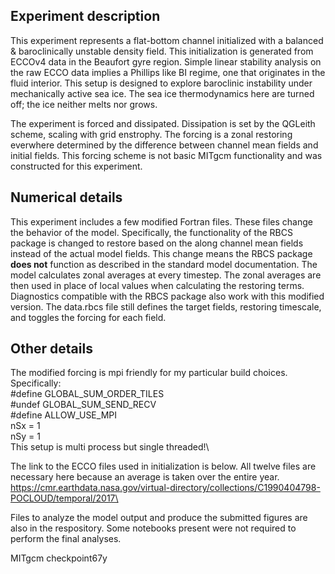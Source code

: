 ## Experiment description
This experiment represents a flat-bottom channel initialized with a balanced & baroclinically unstable
density field. This initialization is generated from ECCOv4 data in the Beaufort gyre region.
Simple linear stability analysis on the raw ECCO data implies a Phillips like BI regime, one that
originates in the fluid interior. This setup is designed to explore baroclinic instability under
mechanically active sea ice. The sea ice thermodynamics here are turned off; the ice neither melts nor
grows.

The experiment is forced and dissipated. Dissipation is set by the QGLeith scheme, scaling with grid
enstrophy. The forcing is a zonal restoring everwhere determined by the difference between channel mean
fields and initial fields. This forcing scheme is not basic MITgcm functionality and was constructed
for this experiment.

## Numerical details
This experiment includes a few modified Fortran files. These files change the behavior of the model.
Specifically, the functionality of the RBCS package is changed to restore based on
the along channel mean fields instead of the actual model fields. This change means the RBCS package
**does not** function as described in the standard model documentation. The model calculates zonal
averages at every timestep. The zonal averages are then used in place of local values when
calculating the restoring terms. Diagnostics compatible with the RBCS package also work
with this modified version. The data.rbcs file still defines the target fields, restoring timescale, and
toggles the forcing for each field.

## Other details
The modified forcing is mpi friendly for my particular build choices.\
Specifically:\
#define GLOBAL_SUM_ORDER_TILES\
#undef GLOBAL_SUM_SEND_RECV\
#define ALLOW_USE_MPI\
nSx = 1\
nSy = 1\
This setup is multi process but single threaded!\

The link to the ECCO files used in initialization is below. All twelve files are necessary here
because an average is taken over the entire year.\
https://cmr.earthdata.nasa.gov/virtual-directory/collections/C1990404798-POCLOUD/temporal/2017\

Files to analyze the model output and produce the submitted figures are also in the respository. Some
notebooks present were not required to perform the final analyses.

MITgcm checkpoint67y
